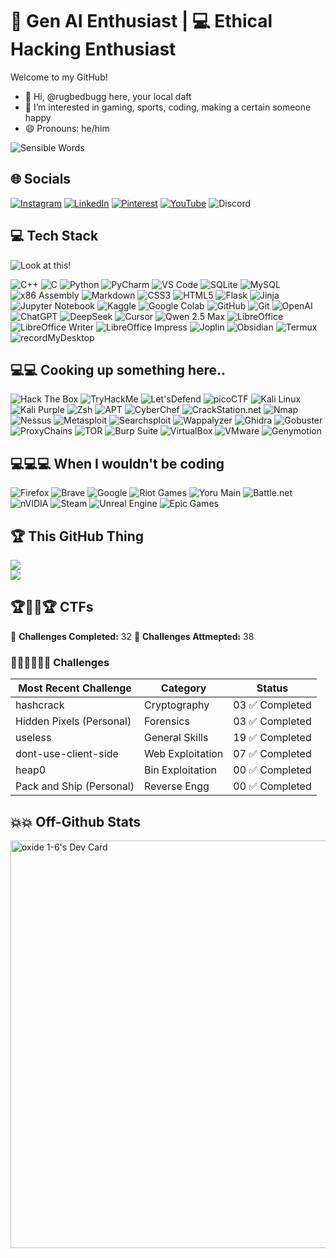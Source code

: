 # 🤖 Gen AI Enthusiast | 💻 Ethical Hacking Enthusiast 

Welcome to my GitHub!
- 👋 Hi, @rugbedbugg here, your local daft
- 👀 I’m interested in gaming, sports, coding, making a certain someone happy
- 😄 Pronouns: he/him

![Sensible Words](https://quotes-github-readme.vercel.app/api?type=horizontal&theme=dark)

## 🌐 Socials

[![Instagram](https://img.shields.io/badge/Instagram-%23E4405F.svg?style=for-the-badge&logo=Instagram&logoColor=white)](https://instagram.com/_boyin_paradise)
[![LinkedIn](https://img.shields.io/badge/LinkedIn-%230077B5.svg?style=for-the-badge&logo=linkedin&logoColor=white)](https://linkedin.com/in/partha-gogoi-736241308)
[![Pinterest](https://img.shields.io/badge/Pinterest-%23E60023.svg?style=for-the-badge&logo=Pinterest&logoColor=white)](https://pinterest.com/ur_local_daft)
[![YouTube](https://img.shields.io/badge/YouTube-%23FF0000.svg?style=for-the-badge&logo=YouTube&logoColor=white)](https://youtube.com/@@rknif781)
![Discord](https://img.shields.io/badge/Discord-rug_.-5865F2?style=for-the-badge&logo=discord&logoColor=white)


## 💻 Tech Stack

![Look at this!](https://github-readme-stats.vercel.app/api/top-langs/?username=rugbedbugg&theme=shadow_red&hide_border=true&include_all_commits=true&count_private=false&layout=compact&text_color=FF5555)


![C++](https://img.shields.io/badge/c++-%2300599C.svg?style=for-the-badge&logo=c%2B%2B&logoColor=white)
![C](https://img.shields.io/badge/C-%2300599C.svg?style=for-the-badge&logo=c&logoColor=white)
![Python](https://img.shields.io/badge/python-3670A0?style=for-the-badge&logo=python&logoColor=ffdd54)
![PyCharm](https://img.shields.io/badge/PyCharm-000000?style=for-the-badge&logo=pycharm&logoColor=white)
![VS Code](https://img.shields.io/badge/VS%20Code-007ACC?style=for-the-badge&logo=visual-studio-code&logoColor=white)
![SQLite](https://img.shields.io/badge/sqlite-%2307405e.svg?style=for-the-badge&logo=sqlite&logoColor=white)
![MySQL](https://img.shields.io/badge/mysql-4479A1.svg?style=for-the-badge&logo=mysql&logoColor=white)
![x86 Assembly](https://img.shields.io/badge/x86_Assembly-%230071C5.svg?style=for-the-badge&logo=intel&logoColor=white)
![Markdown](https://img.shields.io/badge/Markdown-000000?style=for-the-badge&logo=markdown&logoColor=white)
![CSS3](https://img.shields.io/badge/css3-%231572B6.svg?style=for-the-badge&logo=css3&logoColor=white)
![HTML5](https://img.shields.io/badge/html5-%23E34F26.svg?style=for-the-badge&logo=html5&logoColor=white)
![Flask](https://img.shields.io/badge/flask-%23000.svg?style=for-the-badge&logo=flask&logoColor=white)
![Jinja](https://img.shields.io/badge/jinja-white.svg?style=for-the-badge&logo=jinja&logoColor=black)
![Jupyter Notebook](https://img.shields.io/badge/Jupyter_Notebook-F37626?style=for-the-badge&logo=jupyter&logoColor=white)
![Kaggle](https://img.shields.io/badge/Kaggle-20BEFF?style=for-the-badge&logo=kaggle&logoColor=white)
![Google Colab](https://img.shields.io/badge/Google_Colab-F9AB00?style=for-the-badge&logo=googlecolab&logoColor=white)
![GitHub](https://img.shields.io/badge/github-%23121011.svg?style=for-the-badge&logo=github&logoColor=white)
![Git](https://img.shields.io/badge/git-%23F05033.svg?style=for-the-badge&logo=git&logoColor=white)
![OpenAI](https://img.shields.io/badge/OpenAI-412991?style=for-the-badge&logo=openai&logoColor=white)
![ChatGPT](https://img.shields.io/badge/ChatGPT-00A67E?style=for-the-badge&logo=openai&logoColor=white)
![DeepSeek](https://img.shields.io/badge/DeepSeek-0088CC?style=for-the-badge)
![Cursor](https://img.shields.io/badge/Cursor-000000?style=for-the-badge&logo=codeforces&logoColor=white)
![Qwen 2.5 Max](https://img.shields.io/badge/Qwen%202.5%20Max-0085FF?style=for-the-badge&logo=alibabacloud&logoColor=white)
![LibreOffice](https://img.shields.io/badge/LibreOffice-18A303?style=for-the-badge&logo=libreoffice&logoColor=white)
![LibreOffice Writer](https://img.shields.io/badge/LibreOffice%20Writer-0644A5?style=for-the-badge&logo=libreoffice&logoColor=white)
![LibreOffice Impress](https://img.shields.io/badge/LibreOffice%20Impress-E34F26?style=for-the-badge&logo=libreoffice&logoColor=white)
![Joplin](https://img.shields.io/badge/Joplin-1071E5?style=for-the-badge&logo=joplin&logoColor=white)
![Obsidian](https://img.shields.io/badge/Obsidian-5A4FCF?style=for-the-badge&logo=obsidian&logoColor=white)
![Termux](https://img.shields.io/badge/Termux-000000?style=for-the-badge&logo=gnometerminal&logoColor=white)
![recordMyDesktop](https://img.shields.io/badge/recordMyDesktop-FFA500?style=for-the-badge&logo=recordmydesktop&logoColor=white)

 
## 💻💻 Cooking up something here..

![Hack The Box](https://img.shields.io/badge/Hack_The_Box-111927?style=for-the-badge&logo=Hack%20The%20Box&logoColor=00FF00)
![TryHackMe](https://img.shields.io/badge/TryHackMe-%23red.svg?style=for-the-badge&logo=tryhackme&logoColor=white)
![Let'sDefend](https://img.shields.io/badge/Let'sDefend-1E1E1E?style=for-the-badge&logo=letsdefend&logoColor=00FFFF)
![picoCTF](https://img.shields.io/badge/picoCTF-%23C19ACD.svg?style=for-the-badge&logo=picoCTF&logoColor=%23C8102E)
![Kali Linux](https://img.shields.io/badge/Kali%20Linux-000000?style=for-the-badge&logo=kalilinux&logoColor=red)
![Kali Purple](https://img.shields.io/badge/Kali%20Purple-6A0DAD?style=for-the-badge&logo=kalilinux&logoColor=white)
![Zsh](https://img.shields.io/badge/Zsh-000000?style=for-the-badge&logo=gnu-bash&logoColor=FFD700)
![APT](https://img.shields.io/badge/APT-336791?style=for-the-badge&logo=debian&logoColor=white)
![CyberChef](https://img.shields.io/badge/CyberChef-0055A5?style=for-the-badge&logo=cakephp&logoColor=white)
![CrackStation.net](https://img.shields.io/badge/CrackStation.net-8B0000?style=for-the-badge&logo=databricks&logoColor=white)
![Nmap](https://img.shields.io/badge/Nmap-%230094D6.svg?style=for-the-badge&logo=nmap&logoColor=white)
![Nessus](https://img.shields.io/badge/Nessus-00979D?style=for-the-badge&logo=Nessus&logoColor=white)
![Metasploit](https://img.shields.io/badge/Metasploit-%23103F91.svg?style=for-the-badge&logo=metasploit&logoColor=white)
![Searchsploit](https://img.shields.io/badge/Searchsploit-%230a9d34.svg?style=for-the-badge&logo=searchsploit&logoColor=white)
![Wappalyzer](https://img.shields.io/badge/Wappalyzer-4427A0?style=for-the-badge&logo=wappalyzer&logoColor=white)
![Ghidra](https://img.shields.io/badge/🐉_Ghidra-FF0000?style=for-the-badge&logo=dragon&logoColor=white)
![Gobuster](https://img.shields.io/badge/Gobuster-v3.5.0-%23E95420?style=for-the-badge&logo=gnu-bash&logoColor=white)
![ProxyChains](https://img.shields.io/badge/ProxyChains-v4.3.1-%2300A884?style=for-the-badge&logo=tails&logoColor=white)
![TOR](https://img.shields.io/badge/tor-%237E4798.svg?style=for-the-badge&logo=tor-project&logoColor=white)
![Burp Suite](https://img.shields.io/badge/Burp_Suite-%23D11F27.svg?style=for-the-badge&logo=burp-suite&logoColor=white)
![VirtualBox](https://img.shields.io/badge/VirtualBox-%23183A61.svg?style=for-the-badge&logo=virtualbox&logoColor=white)
![VMware](https://img.shields.io/badge/VMware-%23007CBA.svg?style=for-the-badge&logo=vmware&logoColor=white)
![Genymotion](https://img.shields.io/badge/Genymotion-EA3E64?style=for-the-badge&logo=genymotion&logoColor=white)


## 💻💻💻 When I wouldn't be coding

![Firefox](https://img.shields.io/badge/Firefox-FF7139?style=for-the-badge&logo=firefox&logoColor=white)
![Brave](https://img.shields.io/badge/Brave-FF6600?style=for-the-badge&logo=brave&logoColor=white)
![Google](https://img.shields.io/badge/Google-4285F4?style=for-the-badge&logo=google&logoColor=white)
![Riot Games](https://img.shields.io/badge/riotgames-D32936.svg?style=for-the-badge&logo=riotgames&logoColor=white)
![Yoru Main](https://img.shields.io/badge/Yoru%20Main-0059FF?style=for-the-badge&logo=riot-games&logoColor=white)
![Battle.net](https://img.shields.io/badge/battle.net-%2300AEFF.svg?style=for-the-badge&logo=battle.net&logoColor=white)
![nVIDIA](https://img.shields.io/badge/nVIDIA-%2376B900.svg?style=for-the-badge&logo=nVIDIA&logoColor=white)
![Steam](https://img.shields.io/badge/steam-%23000000.svg?style=for-the-badge&logo=steam&logoColor=white)
![Unreal Engine](https://img.shields.io/badge/unrealengine-%23313131.svg?style=for-the-badge&logo=unrealengine&logoColor=white)
![Epic Games](https://img.shields.io/badge/epicgames-%23313131.svg?style=for-the-badge&logo=epicgames&logoColor=white)

## 🏆 This GitHub Thing

![](https://github-profile-trophy.vercel.app/?username=rugbedbugg&theme=radical&no-frame=false&no-bg=true&margin-w=4)
[](https://github-readme-stats.vercel.app/api?username=rugbedbugg&theme=shadow_red&hide_border=true&include_all_commits=true&count_private=false&text_color=FF5555)<br/>
![](https://github-readme-streak-stats.herokuapp.com/?user=rugbedbugg&theme=shadow_red&hide_border=true&text_color=FF5555)<br/>

## 🏆🏋️‍♂️🏆 CTFs

🔹 **Challenges Completed:** 32
🔹 **Challenges Attmepted:** 38
### 🏋️‍♂️🏋️‍♂️🏋️‍♂️ Challenges

| Most Recent Challenge    | Category         | Status                             |
|--------------------------|------------------|------------------------------------|
| hashcrack                | Cryptography     | 03 ✅ Completed | 01 ⏳ In Progress |
| Hidden Pixels (Personal) | Forensics        | 03 ✅ Completed | 01 ⏳ In Progress |
| useless                  | General Skills   | 19 ✅ Completed | 01 ⏳ In Progress |
| dont-use-client-side     | Web Exploitation | 07 ✅ Completed | 02 ⏳ In Progress |
| heap0                    | Bin Exploitation | 00 ✅ Completed | 01 ⏳ In Progress |
| Pack and Ship (Personal) | Reverse Engg     | 00 ✅ Completed | 01 ⏳ In Progress |

## 💥💥 Off-Github Stats 

<a href="https://app.daily.dev/rugbedbugg"><img src="https://api.daily.dev/devcards/v2/WV72FuYZzUb95EhG30Tua.png?type=wide&r=zqg" width="652" alt="oxide 1-6's Dev Card"/></a>


